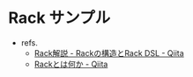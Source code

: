 # Rack サンプル

- refs.
  - [Rack解説 - Rackの構造とRack DSL - Qiita](https://qiita.com/higuma/items/838f4f58bc4a0645950a)
  - [Rackとは何か - Qiita](https://qiita.com/k0kubun/items/248395f68164b52aec4a)
